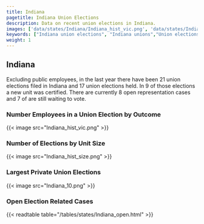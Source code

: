```yaml
---
title: Indiana
pagetitle: Indiana Union Elections
description: Data on recent union elections in Indiana.
images: ['data/states/Indiana/Indiana_hist_vic.png', 'data/states/Indiana/Indiana_hist_size.png', 'data/states/Indiana/Indiana_10.png']
keywords: ["Indiana union elections", "Indiana unions","Union elections"]
weight: 1
---
```

##  Indiana

Excluding public employees, in the last year there have been 21 union elections filed in Indiana and 17 union elections held. In 9 of those elections a new unit was certified. There are currently 8 open representation cases and 7 of are still waiting to vote.

### Number Employees in a Union Election by Outcome
{{< image src="Indiana_hist_vic.png" >}}

### Number of Elections by Unit Size
{{< image src="Indiana_hist_size.png" >}}

### Largest Private Union Elections
{{< image src="Indiana_10.png" >}}

### Open Election Related Cases
{{< readtable table="/tables/states/Indiana_open.html" >}}

